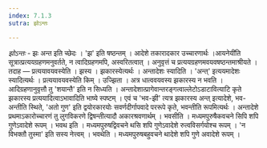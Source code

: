 ```yaml
---
index: 7.1.3
sutra: झोऽन्तः

---
```

_झोऽन्तः_ - झः अन्त इति च्छेदः । 'झ' इति षष्ठन्तम् । आदेशे तकारादकार उच्चारणार्थः ।आयनेयी॑ति सूत्रात्प्रत्ययग्रहणमनुवर्तते, न त्वादिग्रहणमपि, अस्वरितत्वात् । अनुवृत्तं च प्रत्ययग्रहणमवयवषष्ठन्तमाश्रीयते । तदाह  —  प्रत्ययावयवस्येति । झस्य । झकारस्येत्यर्थः । अन्तादेशः स्यादिति । 'अन्त्' इत्ययमादेशः स्यादित्यर्थः । प्रत्ययावयवस्येति किम्  । उज्झिता । अत्र धात्ववयवस्य झकारस्य न भवति । आदिग्रहणानुवृत्तौ तु 'शयान्तै' इति न सिध्यति । अन्तादेशात्प्रागेवान्तरङ्गत्वाल्लेटोऽडाटावित्याटि कृते झकारस्य प्रत्ययादित्वाऽभावादिति भाष्ये स्पष्टम् । एवं च 'भव-झी' त्यत्र झकारस्य अन्त् इत्यादेशे, भव-अन्तीति स्थिते, 'अतो गुण' इति द्वयोरकारयोः सवर्णदीर्गापवादे पररूपे कृते, भवन्तीति रूपमित्यर्थः । अन्तादेशे प्रथमाऽकारोच्चारणं तु लुगविकरणे द्विषन्तीत्यादौ अकारश्रवणार्थम् । भवसीति । मध्यमपुरुषैकवचने सिपि शपि गुणेऽवादेशे रूपम् । भवथ इति । मध्यमपुरुषद्विवचने थसि शपि गुणेऽवादेशे रुत्वविसर्गयोश्च रूपम् । 'न विभक्तौ तुस्मा' इति सस्य नेत्त्वम् । भवथेति । मध्यमपुरुषबहुवचने थादेशे शपि गुणे अवादेशे रूपम् । 